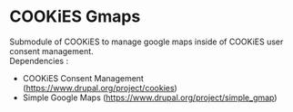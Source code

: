 # COOKiES Gmaps

Submodule of COOKiES to manage google maps inside of COOKiES user consent management.  
Dependencies : 
  - COOKiES Consent Management (https://www.drupal.org/project/cookies)
  - Simple Google Maps (https://www.drupal.org/project/simple_gmap)
